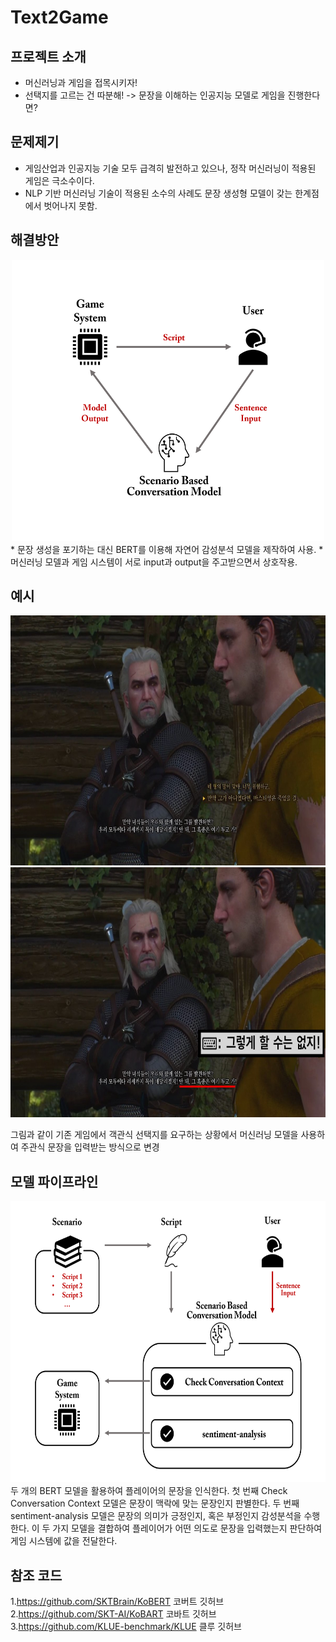 # Text2Game

## 프로젝트 소개

* 머신러닝과 게임을 접목시키자!  
* 선택지를 고르는 건 따분해! -> 문장을 이해하는 인공지능 모델로 게임을 진행한다면?

## 문제제기

* 게임산업과 인공지능 기술 모두 급격히 발전하고 있으나, 정작 머신러닝이 적용된 게임은 극소수이다.
* NLP 기반 머신러닝 기술이 적용된 소수의 사례도 문장 생성형 모델이 갖는 한계점에서 벗어나지 못함.

## 해결방안
<div style="text-align : center;">
  <img src="https://github.com/OverFlow37/images/blob/main/%EC%8B%9C%EB%82%98%EB%A6%AC%EC%98%A4%20%EA%B8%B0%EB%B0%98%20%EB%AA%A8%EB%8D%B8%20%ED%99%98%EB%A5%98%20%EB%AA%A8%ED%98%95.png?raw=true" width="500" height="450"/>
</div>
* 문장 생성을 포기하는 대신 BERT를 이용해 자연어 감성분석 모델을 제작하여 사용.  
* 머신러닝 모델과 게임 시스템이 서로 input과 output을 주고받으면서 상호작용.

## 예시
<div style="text-align : center;">
  <img src="https://github.com/OverFlow37/images/blob/main/%EC%84%A0%ED%83%9D%EC%A7%80%20%EC%88%98%EC%A0%95%20%EC%9D%B4%EC%A0%84.jpg?raw=true" width="700" height="400"/>
</div>
<div style="text-align : center;">
  <img src="https://github.com/OverFlow37/images/blob/main/%EC%84%A0%ED%83%9D%EC%A7%80%20%EC%88%98%EC%A0%95%20%EC%9D%B4%ED%9B%84.jpg?raw=true" width="700" height="400"/>
</div>

  
그림과 같이 기존 게임에서 객관식 선택지를 요구하는 상황에서 머신러닝 모델을 사용하여 주관식 문장을 입력받는 방식으로 변경

## 모델 파이프라인
<ceter>
  <img src="https://github.com/OverFlow37/images/blob/main/%EC%8B%9C%EB%82%98%EB%A6%AC%EC%98%A4%20%EA%B8%B0%EB%B0%98%20%EB%AA%A8%EB%8D%B8%20%EC%9B%90%EB%A6%AC.png?raw=true" width="550" height="450"/>
</ceter>
두 개의 BERT 모델을 활용하여 플레이어의 문장을 인식한다.  
첫 번째 Check Conversation Context 모델은 문장이 맥락에 맞는 문장인지 판별한다.  
두 번째 sentiment-analysis 모델은 문장의 의미가 긍정인지, 혹은 부정인지 감성분석을 수행한다.  
이 두 가지 모델을 결합하여 플레이어가 어떤 의도로 문장을 입력했는지 판단하여 게임 시스템에 값을 전달한다.  

## 참조 코드
1.https://github.com/SKTBrain/KoBERT 코버트 깃허브    
2.https://github.com/SKT-AI/KoBART 코바트 깃허브  
3.https://github.com/KLUE-benchmark/KLUE 클루 깃허브

